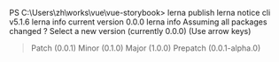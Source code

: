 PS C:\Users\zh\works\vue\vue-storybook> lerna publish
lerna notice cli v5.1.6
lerna info current version 0.0.0
lerna info Assuming all packages changed
? Select a new version (currently 0.0.0) (Use arrow keys)
> Patch (0.0.1)
  Minor (0.1.0)
  Major (1.0.0)
  Prepatch (0.0.1-alpha.0)



